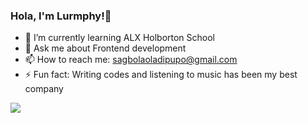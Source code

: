 ### Hola, I'm Lurmphy!👋


- 🌱 I’m currently learning ALX Holborton School
- 💬 Ask me about Frontend development
- 📫 How to reach me: sagbolaoladipupo@gmail.com
- ⚡ Fun fact: Writing codes and listening to music has been my best company

<img src="https://github-readme-stats.vercel.app/api?username=lurmphy&&show_icons=true&title_color=f0f0f0&icon_color=bb2acf&text_color=daf7dc&bg_color=191919)">

